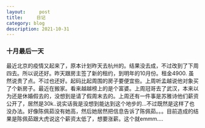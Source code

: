 ```yaml
---
layout:     post
title:     日记
category: blog
description: 2021-10-31
---
```


### 十月最后一天
  最近北京的疫情又起来了，原本计划昨天去杭州的。结果没去成，不过改到了下周四去。所以说还好。昨天跟房主签了新的租约，到明年的10月份。租金4900. 虽然说贵了点。不过也还好。起码比起周围的房子要便宜些。上周听孟越说他对象买了个新房子。最近在搬家。看来越越榜上的是个富婆。上周冠哥去了武汉，本来以为还是休婚假去的，没想到是请了假周末去的。上周还有一件事是苏雅诗他们薪资公开了，居然是30k..说实话我是没想到能达到这个地步的...不过既然是这样了也没办法。好像陈佩茹没有她高，然后她居然把信息告诉了陈佩茹。。。目前造成的结果是陈佩茹跟大虎说这个薪资太低了，想要涨薪。这个就emmm....
  
  
